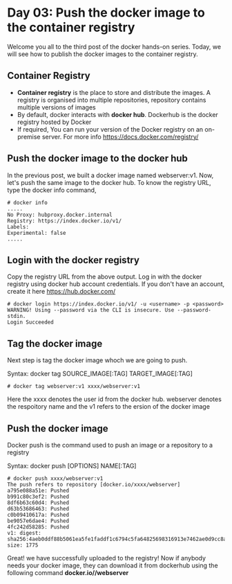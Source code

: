 # Day 03: Push the docker image to the container registry

Welcome you all to the third post of the docker hands-on series. Today, we will see how to publish the docker images to the container registry.

## Container Registry

- **Container registry** is the place to store and distribute the images. A registry is organised into multiple repositories, repository contains multiple versions of images
- By default, docker interacts with **docker hub**. Dockerhub is the docker registry hosted by Docker
- If required, You can run your version of the Docker registry on an on-premise server. For more info https://docs.docker.com/registry/

## Push the docker image to the docker hub

In the previous post, we built a docker image named webserver:v1. Now, let's push the same image to the docker hub. 
To know the registry URL, type the docker info command,

    # docker info
    .....
    No Proxy: hubproxy.docker.internal
    Registry: https://index.docker.io/v1/
    Labels:
    Experimental: false
    .....

## Login with the docker registry

Copy the registry URL from the above output. Log in with the docker registry using docker hub account credentials. If you don't have an account, create it here https://hub.docker.com/

    # docker login https://index.docker.io/v1/ -u <username> -p <password>
    WARNING! Using --password via the CLI is insecure. Use --password-stdin.
    Login Succeeded 

## Tag the docker image

Next step is tag the docker image whoch we are going to push.

Syntax: docker tag SOURCE_IMAGE[:TAG] TARGET_IMAGE[:TAG]

    # docker tag webserver:v1 xxxx/webserver:v1

Here the xxxx denotes the user id from the docker hub.
webserver denotes the respoitory name and the v1 refers to the ersion of the docker image

## Push the docker image

Docker push is the command used to push an image or a repository to a registry

Syntax:  docker push [OPTIONS] NAME[:TAG]

    # docker push xxxx/webserver:v1
    The push refers to repository [docker.io/xxxx/webserver]
    a795e088a51e: Pushed
    b991c80c3ef2: Pushed
    8df6b63c60d4: Pushed
    d63b53686463: Pushed
    c0b09410617a: Pushed
    be9057e6dae4: Pushed
    4fc242d58285: Pushed
    v1: digest: sha256:4aeb0ddf88b5061ea5fe1faddf1c6794c5fa64825698316913e7462ae0d9cc8a size: 1775

Great! we have successfully uploaded to the registry! Now if anybody needs your docker image, they can download it from dockerhub using the following command **docker.io/<username>/webserver**
